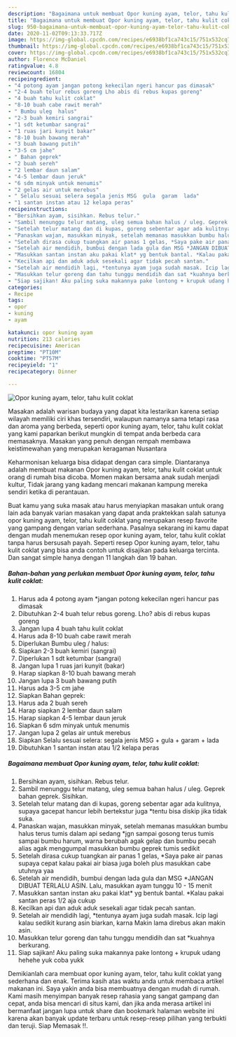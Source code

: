```yaml
---
description: "Bagaimana untuk membuat Opor kuning ayam, telor, tahu kulit coklat terupdate"
title: "Bagaimana untuk membuat Opor kuning ayam, telor, tahu kulit coklat terupdate"
slug: 950-bagaimana-untuk-membuat-opor-kuning-ayam-telor-tahu-kulit-coklat-terupdate
date: 2020-11-02T09:13:33.717Z
image: https://img-global.cpcdn.com/recipes/e6938bf1ca743c15/751x532cq70/opor-kuning-ayam-telor-tahu-kulit-coklat-foto-resep-utama.jpg
thumbnail: https://img-global.cpcdn.com/recipes/e6938bf1ca743c15/751x532cq70/opor-kuning-ayam-telor-tahu-kulit-coklat-foto-resep-utama.jpg
cover: https://img-global.cpcdn.com/recipes/e6938bf1ca743c15/751x532cq70/opor-kuning-ayam-telor-tahu-kulit-coklat-foto-resep-utama.jpg
author: Florence McDaniel
ratingvalue: 4.8
reviewcount: 16804
recipeingredient:
- "4 potong ayam jangan potong kekecilan ngeri hancur pas dimasak"
- "2-4 buah telur rebus goreng Lho abis di rebus kupas goreng"
- "4 buah tahu kulit coklat"
- "8-10 buah cabe rawit merah"
- " Bumbu uleg  halus"
- "2-3 buah kemiri sangrai"
- "1 sdt ketumbar sangrai"
- "1 ruas jari kunyit bakar"
- "8-10 buah bawang merah"
- "3 buah bawang putih"
- "3-5 cm jahe"
- " Bahan geprek"
- "2 buah sereh"
- "2 lembar daun salam"
- "4-5 lembar daun jeruk"
- "6 sdm minyak untuk menumis"
- "2 gelas air untuk merebus"
- " Selalu sesuai selera segala jenis MSG  gula  garam  lada"
- "1 santan instan atau 12 kelapa peras"
recipeinstructions:
- "Bersihkan ayam, sisihkan. Rebus telur."
- "Sambil menunggu telur matang, uleg semua bahan halus / uleg. Geprek bahan geprek. Sisihkan."
- "Setelah telur matang dan di kupas, goreng sebentar agar ada kulitnya, supaya gacepat hancur lebih bertekstur juga *tentu bisa diskip jika tidak suka."
- "Panaskan wajan, masukkan minyak, setelah memanas masukkan bumbu halus terus tumis dalam api sedang *jgn sampai gosong terus tumis sampai bumbu harum, warna berubah agak gelap dan bumbu pecah alias agak menggumpal masukkan bumbu geprek tumis sedikit"
- "Setelah dirasa cukup tuangkan air panas 1 gelas, *Saya pake air panas supaya cepat kalau pakai air biasa juga boleh plus masukkan cabe utuhnya yaa"
- "Setelah air mendidih, bumbui dengan lada gula dan MSG *JANGAN DIBUAT TERLALU ASIN. Lalu, masukkan ayam tunggu 10 - 15 menit"
- "Masukkan santan instan aku pakai klat* yg bentuk bantal. *Kalau pakai santan peras 1/2 aja cukup"
- "Kecilkan api dan aduk aduk sesekali agar tidak pecah santan."
- "Setelah air mendidih lagi, *tentunya ayam juga sudah masak. Icip lagi kalau sedikit kurang asin biarkan, karna Makin lama direbus akan makin asin."
- "Masukkan telur goreng dan tahu tunggu mendidih dan sat *kuahnya berkurang."
- "Siap sajikan! Aku paling suka makannya pake lontong + krupuk udang hehehe yuk coba yukk"
categories:
- Recipe
tags:
- opor
- kuning
- ayam

katakunci: opor kuning ayam 
nutrition: 213 calories
recipecuisine: American
preptime: "PT10M"
cooktime: "PT57M"
recipeyield: "1"
recipecategory: Dinner

---
```



![Opor kuning ayam, telor, tahu kulit coklat](https://img-global.cpcdn.com/recipes/e6938bf1ca743c15/751x532cq70/opor-kuning-ayam-telor-tahu-kulit-coklat-foto-resep-utama.jpg)

Masakan adalah warisan budaya yang dapat kita lestarikan karena setiap wilayah memiliki ciri khas tersendiri, walaupun namanya sama tetapi rasa dan aroma yang berbeda, seperti opor kuning ayam, telor, tahu kulit coklat yang kami paparkan berikut mungkin di tempat anda berbeda cara memasaknya. Masakan yang penuh dengan rempah membawa keistimewahan yang merupakan keragaman Nusantara

Keharmonisan keluarga bisa didapat dengan cara simple. Diantaranya adalah membuat makanan Opor kuning ayam, telor, tahu kulit coklat untuk orang di rumah bisa dicoba. Momen makan bersama anak sudah menjadi kultur, Tidak jarang yang kadang mencari makanan kampung mereka sendiri ketika di perantauan.



Buat kamu yang suka masak atau harus menyiapkan masakan untuk orang lain ada banyak varian masakan yang dapat anda praktekkan salah satunya opor kuning ayam, telor, tahu kulit coklat yang merupakan resep favorite yang gampang dengan varian sederhana. Pasalnya sekarang ini kamu dapat dengan mudah menemukan resep opor kuning ayam, telor, tahu kulit coklat tanpa harus bersusah payah.
Seperti resep Opor kuning ayam, telor, tahu kulit coklat yang bisa anda contoh untuk disajikan pada keluarga tercinta. Dan sangat simple hanya dengan 11 langkah dan 19 bahan.


<!--inarticleads1-->

##### Bahan-bahan yang perlukan membuat Opor kuning ayam, telor, tahu kulit coklat:

1. Harus ada 4 potong ayam *jangan potong kekecilan ngeri hancur pas dimasak
1. Dibutuhkan 2-4 buah telur rebus goreng. Lho? abis di rebus kupas goreng
1. Jangan lupa 4 buah tahu kulit coklat
1. Harus ada 8-10 buah cabe rawit merah
1. Diperlukan  Bumbu uleg / halus:
1. Siapkan 2-3 buah kemiri (sangrai)
1. Diperlukan 1 sdt ketumbar (sangrai)
1. Jangan lupa 1 ruas jari kunyit (bakar)
1. Harap siapkan 8-10 buah bawang merah
1. Jangan lupa 3 buah bawang putih
1. Harus ada 3-5 cm jahe
1. Siapkan  Bahan geprek:
1. Harus ada 2 buah sereh
1. Harap siapkan 2 lembar daun salam
1. Harap siapkan 4-5 lembar daun jeruk
1. Siapkan 6 sdm minyak untuk menumis
1. Jangan lupa 2 gelas air untuk merebus
1. Siapkan  Selalu sesuai selera: segala jenis MSG + gula + garam + lada
1. Dibutuhkan 1 santan instan atau 1/2 kelapa peras




<!--inarticleads2-->

##### Bagaimana membuat  Opor kuning ayam, telor, tahu kulit coklat:

1. Bersihkan ayam, sisihkan. Rebus telur.
1. Sambil menunggu telur matang, uleg semua bahan halus / uleg. Geprek bahan geprek. Sisihkan.
1. Setelah telur matang dan di kupas, goreng sebentar agar ada kulitnya, supaya gacepat hancur lebih bertekstur juga *tentu bisa diskip jika tidak suka.
1. Panaskan wajan, masukkan minyak, setelah memanas masukkan bumbu halus terus tumis dalam api sedang *jgn sampai gosong terus tumis sampai bumbu harum, warna berubah agak gelap dan bumbu pecah alias agak menggumpal masukkan bumbu geprek tumis sedikit
1. Setelah dirasa cukup tuangkan air panas 1 gelas, *Saya pake air panas supaya cepat kalau pakai air biasa juga boleh plus masukkan cabe utuhnya yaa
1. Setelah air mendidih, bumbui dengan lada gula dan MSG *JANGAN DIBUAT TERLALU ASIN. Lalu, masukkan ayam tunggu 10 - 15 menit
1. Masukkan santan instan aku pakai klat* yg bentuk bantal. *Kalau pakai santan peras 1/2 aja cukup
1. Kecilkan api dan aduk aduk sesekali agar tidak pecah santan.
1. Setelah air mendidih lagi, *tentunya ayam juga sudah masak. Icip lagi kalau sedikit kurang asin biarkan, karna Makin lama direbus akan makin asin.
1. Masukkan telur goreng dan tahu tunggu mendidih dan sat *kuahnya berkurang.
1. Siap sajikan! Aku paling suka makannya pake lontong + krupuk udang hehehe yuk coba yukk




Demikianlah cara membuat opor kuning ayam, telor, tahu kulit coklat yang sederhana dan enak. Terima kasih atas waktu anda untuk membaca artikel makanan ini. Saya yakin anda bisa membuatnya dengan mudah di rumah. Kami masih menyimpan banyak resep rahasia yang sangat gampang dan cepat, anda bisa mencari di situs kami, dan jika anda merasa artikel ini bermanfaat jangan lupa untuk share dan bookmark halaman website ini karena akan banyak update terbaru untuk resep-resep pilihan yang terbukti dan teruji. Siap Memasak !!. 
